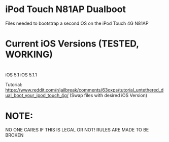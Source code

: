 # iPod Touch N81AP Dualboot
Files needed to bootstrap a second OS on the iPod Touch 4G N81AP 
# 
# Current iOS Versions (TESTED, WORKING)
# 
iOS 5.1
iOS 5.1.1

Tutorial: https://www.reddit.com/r/jailbreak/comments/63oxps/tutorial_untethered_dual_boot_your_ipod_touch_4g/
(Swap files with desired iOS Version)

# NOTE:
NO ONE CARES IF THIS IS LEGAL OR NOT! RULES ARE MADE TO BE BROKEN
